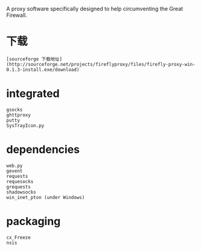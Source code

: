 A proxy software specifically designed to help circumventing the Great Firewall.

下载
====
    [sourceforge 下载地址](http://sourceforge.net/projects/fireflyproxy/files/firefly-proxy-win-0.1.3-install.exe/download)

integrated
==========
    gsocks
    ghttproxy
    putty
    SysTrayIcon.py
    
dependencies
============
    web.py
    gevent
    requests
    requesocks
    grequests
    shadowsocks
    win_inet_pton (under Windows)
    
packaging
=========
    cx_Freeze
    nsis
    
